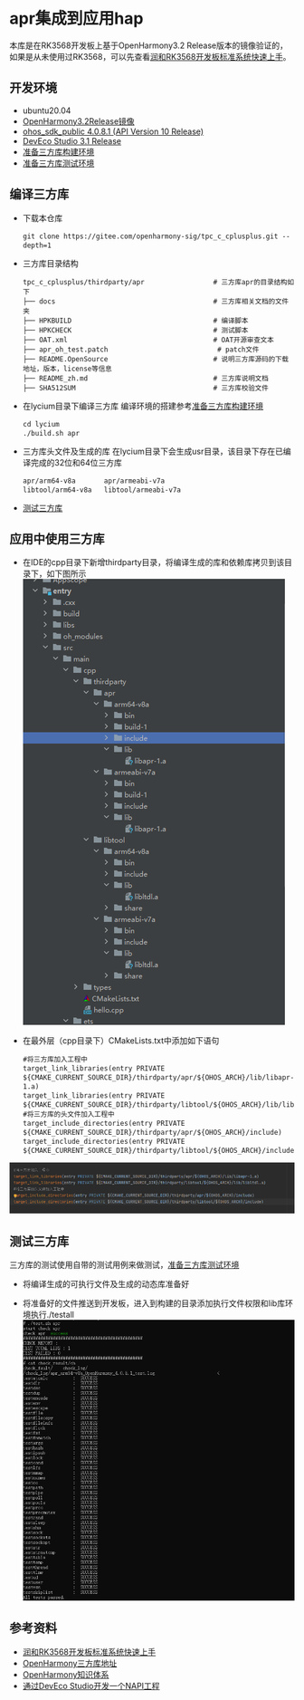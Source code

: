 # apr集成到应用hap

本库是在RK3568开发板上基于OpenHarmony3.2 Release版本的镜像验证的，如果是从未使用过RK3568，可以先查看[润和RK3568开发板标准系统快速上手](https://gitee.com/openharmony-sig/knowledge_demo_temp/tree/master/docs/rk3568_helloworld)。

## 开发环境

- ubuntu20.04
- [OpenHarmony3.2Release镜像](https://gitee.com/link?target=https%3A%2F%2Frepo.huaweicloud.com%2Fopenharmony%2Fos%2F3.2-Release%2Fdayu200_standard_arm32.tar.gz)
- [ohos_sdk_public 4.0.8.1 (API Version 10 Release)](https://gitee.com/link?target=http%3A%2F%2Fdownload.ci.openharmony.cn%2Fversion%2FMaster_Version%2FOpenHarmony_4.0.8.1%2F20230608_091058%2Fversion-Master_Version-OpenHarmony_4.0.8.1-20230608_091058-ohos-sdk-public.tar.gz)
- [DevEco Studio 3.1 Release](https://gitee.com/link?target=https%3A%2F%2Fcontentcenter-vali-drcn.dbankcdn.cn%2Fpvt_2%2FDeveloperAlliance_package_901_9%2F81%2Fv3%2FtgRUB84wR72nTfE8Ir_xMw%2Fdevecostudio-windows-3.1.0.501.zip%3FHW-CC-KV%3DV1%26HW-CC-Date%3D20230621T074329Z%26HW-CC-Expire%3D315360000%26HW-CC-Sign%3D22F6787DF6093ECB4D4E08F9379B114280E1F65DA710599E48EA38CB24F3DBF2)
- [准备三方库构建环境](../../../lycium/README.md#1编译环境准备)
- [准备三方库测试环境](../../../lycium/README.md#3ci环境准备)

## 编译三方库

- 下载本仓库
  ```
  git clone https://gitee.com/openharmony-sig/tpc_c_cplusplus.git --depth=1
  ```
- 三方库目录结构
  ```
  tpc_c_cplusplus/thirdparty/apr                 # 三方库apr的目录结构如下
  ├── docs                                       # 三方库相关文档的文件夹
  ├── HPKBUILD                                   # 编译脚本
  ├── HPKCHECK                                   # 测试脚本
  ├── OAT.xml                                    # OAT开源审查文本
  ├── apr_oh_test.patch                           # patch文件
  ├── README.OpenSource                          # 说明三方库源码的下载地址，版本，license等信息
  ├── README_zh.md                               # 三方库说明文档
  ├── SHA512SUM                                  # 三方库校验文件
  ```

- 在lycium目录下编译三方库 
  编译环境的搭建参考[准备三方库构建环境](../../../lycium/README.md#1编译环境准备)
  ``` 
  cd lycium
  ./build.sh apr
  ```
- 三方库头文件及生成的库
  在lycium目录下会生成usr目录，该目录下存在已编译完成的32位和64位三方库
  ```
  apr/arm64-v8a       apr/armeabi-v7a
  libtool/arm64-v8a   libtool/armeabi-v7a
  ```

- [测试三方库](#测试三方库)

## 应用中使用三方库

- 在IDE的cpp目录下新增thirdparty目录，将编译生成的库和依赖库拷贝到该目录下，如下图所示
  &nbsp;
![thirdparty_install_dir](pic/apr_install_dir.png)

- 在最外层（cpp目录下）CMakeLists.txt中添加如下语句
  ```shell
  #将三方库加入工程中
  target_link_libraries(entry PRIVATE ${CMAKE_CURRENT_SOURCE_DIR}/thirdparty/apr/${OHOS_ARCH}/lib/libapr-1.a)
  target_link_libraries(entry PRIVATE ${CMAKE_CURRENT_SOURCE_DIR}/thirdparty/libtool/${OHOS_ARCH}/lib/libltdl.a)
  #将三方库的头文件加入工程中
  target_include_directories(entry PRIVATE ${CMAKE_CURRENT_SOURCE_DIR}/thirdparty/apr/${OHOS_ARCH}/include)
  target_include_directories(entry PRIVATE ${CMAKE_CURRENT_SOURCE_DIR}/thirdparty/libtool/${OHOS_ARCH}/include)
  ```

![apr_usage](pic/apr_usage.png)

## 测试三方库
三方库的测试使用自带的测试用例来做测试，[准备三方库测试环境](../../../lycium/README.md#3ci环境准备)

- 将编译生成的可执行文件及生成的动态库准备好

- 将准备好的文件推送到开发板，进入到构建的目录添加执行文件权限和lib库环境执行./testall
&nbsp;![apr_test](pic/apr_test.png)

## 参考资料
- [润和RK3568开发板标准系统快速上手](https://gitee.com/openharmony-sig/knowledge_demo_temp/tree/master/docs/rk3568_helloworld)
- [OpenHarmony三方库地址](https://gitee.com/openharmony-tpc)
- [OpenHarmony知识体系](https://gitee.com/openharmony-sig/knowledge)
- [通过DevEco Studio开发一个NAPI工程](https://gitee.com/openharmony-sig/knowledge_demo_temp/blob/master/docs/napi_study/docs/hello_napi.md)

